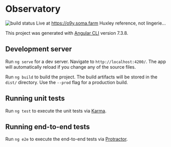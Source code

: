 # Observatory
![build status](https://codebuild.us-east-1.amazonaws.com/badges?uuid=eyJlbmNyeXB0ZWREYXRhIjoiZFF2RW1IY0hYWlVpaGJiOUc0NTc1Wi9yTDhSdUJCUlFKMXdma010SmRpYmltWC9SbGpFcEtVSW9TL3ROVWRDVkwvak5HU1gzeEVaZDVaaHZnams4T1ZvPSIsIml2UGFyYW1ldGVyU3BlYyI6Ims2TmlIRlRyMmIwSXdBUUIiLCJtYXRlcmlhbFNldFNlcmlhbCI6MX0%3D&branch=master)
Live at https://o9y.soma.farm Huxley reference, not lingerie...

This project was generated with [Angular CLI](https://github.com/angular/angular-cli) version 7.3.8.

## Development server

Run `ng serve` for a dev server. Navigate to `http://localhost:4200/`. The app will automatically reload if you change any of the source files.

Run `ng build` to build the project. The build artifacts will be stored in the `dist/` directory. Use the `--prod` flag for a production build.

## Running unit tests

Run `ng test` to execute the unit tests via [Karma](https://karma-runner.github.io).

## Running end-to-end tests

Run `ng e2e` to execute the end-to-end tests via [Protractor](http://www.protractortest.org/).